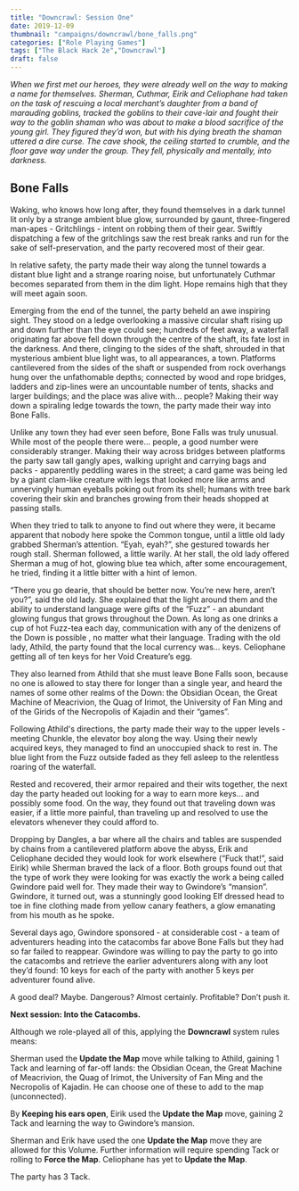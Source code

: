 ```yaml
---
title: "Downcrawl: Session One"
date: 2019-12-09
thumbnail: "campaigns/downcrawl/bone_falls.png"
categories: ["Role Playing Games"]
tags: ["The Black Hack 2e","Downcrawl"]
draft: false
---
```


_When we first met our heroes, they were already well on the way to making a name for themselves. Sherman, Cuthmar, Eirik and Celiophane had taken on the task of rescuing a local merchant’s daughter from a band of marauding goblins, tracked the goblins to their cave-lair and fought their way to the goblin shaman who was about to make a blood sacrifice of the young girl. They figured they’d won, but with his dying breath the shaman uttered a dire curse. The cave shook, the ceiling started to crumble, and the floor gave way under the group. They fell, physically and mentally, into darkness._

## Bone Falls

Waking, who knows how long after, they found themselves in a dark tunnel lit only by a strange ambient blue glow, surrounded by gaunt, three-fingered man-apes - Gritchlings - intent on robbing them of their gear. Swiftly dispatching a few of the gritchlings saw the rest break ranks and run for the sake of self-preservation, and the party recovered most of their gear.

In relative safety, the party made their way along the tunnel towards a distant blue light and a strange roaring noise, but unfortunately Cuthmar becomes separated from them in the dim light. Hope remains high that they will meet again soon.

Emerging from the end of the tunnel, the party beheld an awe inspiring sight. They stood on a ledge overlooking a massive circular shaft rising up and down further than the eye could see; hundreds of feet away, a waterfall originating far above fell down through the centre of the shaft, its fate lost in the darkness. And there, clinging to the sides of the shaft, shrouded in that mysterious ambient blue light was, to all appearances, a town. Platforms cantilevered from the sides of the shaft or suspended from rock overhangs hung over the unfathomable depths; connected by wood and rope bridges, ladders and zip-lines were an uncountable number of tents, shacks and larger buildings; and the place was alive with… people?
Making their way down a spiraling ledge towards the town, the party made their way into Bone Falls.

Unlike any town they had ever seen before, Bone Falls was truly unusual. While most of the people there were… people, a good number were considerably stranger. Making their way across bridges between platforms the party saw tall gangly apes, walking upright and carrying bags and packs - apparently peddling wares in the street; a card game  was being led by a giant clam-like creature with legs that looked more like arms and unnervingly human eyeballs poking out from its shell; humans with tree bark covering their skin and branches growing from their heads shopped at passing stalls.

When they tried to talk to anyone to find out where they were, it became apparent that nobody here spoke the Common tongue, until a little old lady grabbed Sherman’s attention. “Eyah, eyah?”, she gestured towards her rough stall. Sherman followed, a little warily. At her stall, the old lady offered Sherman a mug of hot, glowing blue tea which, after some encouragement, he tried, finding it a little bitter with a hint of lemon.

“There you go dearie, that should be better now. You’re new here, aren’t you?”, said the old lady. She explained that the light around them and the ability to understand language were gifts of the “Fuzz” - an abundant glowing fungus that grows throughout the Down. As long as one drinks a cup of hot Fuzz-tea each day, communication with any of the denizens of the Down is possible , no matter what their language. Trading with the old lady, Athild, the party found that the local currency was… keys. Celiophane getting all of ten keys for her Void Creature’s egg.

They also learned from Athild that she must leave Bone Falls soon, because no one is allowed to stay there for longer than a single year, and heard the names of some other realms of the Down: the Obsidian Ocean, the Great Machine of Meacrivion, the Quag of Irimot, the University of Fan Ming and of the Girids of the Necropolis of Kajadin and their “games”.

Following Athild's directions, the party made their way to the upper levels - meeting Chunkle, the elevator boy along the way. Using their newly acquired keys, they managed to find an unoccupied shack to rest in. The blue light from the Fuzz outside faded as they fell asleep to the relentless roaring of the waterfall.

Rested and recovered, their armor repaired and their wits together, the next day the party headed out looking for a way to earn more keys… and possibly some food. On the way, they found out that traveling down was easier, if a little more painful, than traveling up and resolved to use the elevators whenever they could afford to.

Dropping by Dangles, a bar where all the chairs and tables are suspended by chains from a cantilevered platform above the abyss, Erik and Celiophane decided they would look for work elsewhere (“Fuck that!”, said Eirik) while Sherman braved the lack of a floor.
Both groups found out that the type of work they were looking for was exactly the work a being called Gwindore paid well for. They made their way to Gwindore’s “mansion”. Gwindore, it turned out, was a stunningly good looking Elf dressed head to toe in fine clothing made from yellow canary feathers, a glow emanating from his mouth as he spoke.

Several days ago, Gwindore sponsored - at considerable cost - a team of adventurers heading into the catacombs far above Bone Falls but they had so far failed to reappear. Gwindore was willing to pay the party to go into the catacombs and retrieve the earlier adventurers along with any loot they’d found: 10 keys for each of the party with another 5 keys per adventurer found alive.

A good deal? Maybe. Dangerous? Almost certainly. Profitable? Don’t push it.

**Next session: Into the Catacombs.**

Although we role-played all of this, applying the **Downcrawl** system rules means:

Sherman used the **Update the Map** move while talking to Athild, gaining 1 Tack and learning of far-off lands: the Obsidian Ocean, the Great Machine of Meacrivion, the Quag of Irimot, the University of Fan Ming and the Necropolis of Kajadin. He can choose one of these to add to the map (unconnected).

By **Keeping his ears open**, Eirik used the **Update the Map** move, gaining 2 Tack and learning the way to Gwindore’s mansion.

Sherman and Erik have used the one **Update the Map** move they are allowed for this Volume. Further information will require spending Tack or rolling to **Force the Map**. Celiophane has yet to **Update the Map**.

The party has 3 Tack.
